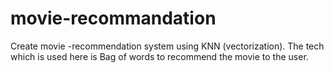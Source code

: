 # movie-recommandation
Create movie -recommendation system using KNN (vectorization). The tech which is used here is Bag of words to recommend the movie to the user.
